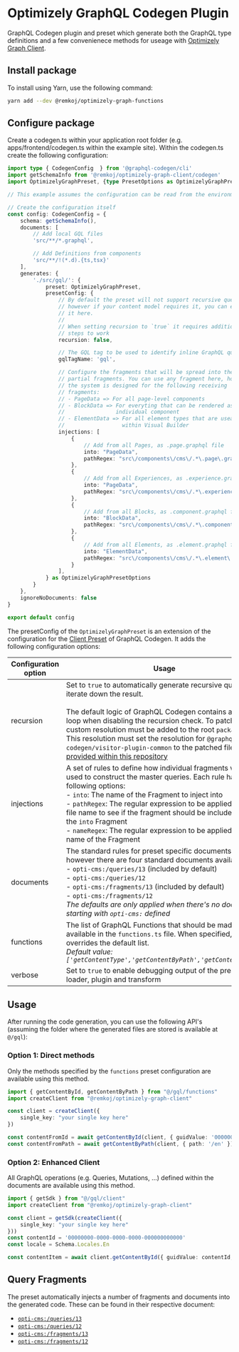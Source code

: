 # Optimizely GraphQL Codegen Plugin
GraphQL Codegen plugin and preset which generate both the GraphQL type definitions and a few convenienece methods for useage with [Optimizely Graph Client](../optimizely-graph-client/README.md).

## Install package
To install using Yarn, use the following command:

```bash
yarn add --dev @remkoj/optimizely-graph-functions
```

## Configure package
Create a codegen.ts within your application root folder (e.g. apps/frontend/codegen.ts within the example site). Within the codegen.ts create the following configuration:

```typescript
import type { CodegenConfig  } from '@graphql-codegen/cli'
import getSchemaInfo from '@remkoj/optimizely-graph-client/codegen'
import OptimizelyGraphPreset, {type PresetOptions as OptimizelyGraphPresetOptions}  from '@remkoj/optimizely-graph-functions/preset'

// This example assumes the configuration can be read from the environment variables, make sure .env files (if you use them) are processed prior to invoking getSchemaInfo()

// Create the configuration itself
const config: CodegenConfig = {
    schema: getSchemaInfo(),
    documents: [
        // Add local GQL files
        'src/**/*.graphql',

        // Add Definitions from components
        'src/**/!(*.d).{ts,tsx}'
    ],
    generates: {
        './src/gql/': {
            preset: OptimizelyGraphPreset,
            presetConfig: {
                // By default the preset will not support recursive queries, 
                // however if your content model requires it, you can enable
                // it here.
                //
                // When setting recursion to `true` it requires additional
                // steps to work
                recursion: false,

                // The GQL tag to be used to identify inline GraphQL queries
                gqlTagName: 'gql',

                // Configure the fragments that will be spread into the utility
                // partial fragments. You can use any fragment here, however 
                // the system is designed for the following receiving 
                // fragments:
                // - PageData => For all page-level components
                // - BlockData => For everyting that can be rendered as
                //                individual component
                // - ElementData => For all element types that are useable
                //                  within Visual Builder
                injections: [
                    {
                        // Add from all Pages, as .page.graphql file
                        into: "PageData",
                        pathRegex: "src\/components\/cms\/.*\.page\.graphql$"
                    },
                    {
                        // Add from all Experiences, as .experience.graphql file
                        into: "PageData",
                        pathRegex: "src\/components\/cms\/.*\.experience\.graphql$"
                    },
                    {
                        // Add from all Blocks, as .component.graphql file
                        into: "BlockData",
                        pathRegex: "src\/components\/cms\/.*\.component\.graphql$"
                    },
                    {
                        // Add from all Elements, as .element.graphql file
                        into: "ElementData",
                        pathRegex: "src\/components\/cms\/.*\.element\.graphql$"
                    }
                ],
            } as OptimizelyGraphPresetOptions
        }
    },
    ignoreNoDocuments: false
}

export default config
```

The presetConfig of the `OptimizelyGraphPreset` is an extension of the configuration for the [Client Preset](https://the-guild.dev/graphql/codegen/plugins/presets/preset-client) of GraphQL Codegen. It adds the following configuration options:

| Configuration option | Usage |
| --- | --- |
| recursion | Set to `true` to automatically generate recursive queries to iterate down the result.<br><br>The default logic of GraphQL Codegen contains an infite loop when disabling the recursion check. To patch this, a custom resolution must be added to the root `package.json`. This resolution must set the resolution for `@graphql-codegen/visitor-plugin-common` to the patched file [provided within this repository](../../dependencies/graphql-codegen-visitor-plugin-common-v5.3.1-patched.tgz) |
| injections | A set of rules to define how individual fragments will be used to construct the master queries. Each rule has the following options: <br/>- `into`:  The name of the Fragment to inject into<br/>- `pathRegex`: The regular expression to be applied ot the file name to see if the fragment should be included with the `into` Fragment<br/>- `nameRegex`: The regular expression to be applied to the name of the Fragment
| documents | The standard rules for preset specific documents, however there are four standard documents available:<br/>- `opti-cms:/queries/13` (included by default)<br/>- `opti-cms:/queries/12`<br/>- `opti-cms:/fragments/13` (included by default)<br/>- `opti-cms:/fragments/12`<br/>*The defaults are only applied when there's no document starting with `opti-cms:` defined*
| functions | The list of GraphQL Functions that should be made available in the `functions.ts` file. When specified, this overrides the default list.<br/>*Default value: `['getContentType','getContentByPath','getContentById']`*
| verbose | Set to `true` to enable debugging output of the preset, loader, plugin and transform |


## Usage
After running the code generation, you can use the following API's (assuming the folder where the generated files are stored is available at `@/gql`):

### Option 1: Direct methods
Only the methods specified by the `functions` preset configuration are available using this method.

```typescript
import { getContentById, getContentByPath } from "@/gql/functions"
import createClient from "@remkoj/optimizely-graph-client"

const client = createClient({
    single_key: "your single key here"
})

const contentFromId = await getContentById(client, { guidValue: '00000000-0000-0000-0000-000000000000', locale: 'en' })
const contentFromPath = await getContentByPath(client, { path: '/en' })
```

### Option 2: Enhanced Client
All GraphQL operations (e.g. Queries, Mutations, ...) defined within the documents are available using this method.

```typescript
import { getSdk } from "@/gql/client"
import createClient from "@remkoj/optimizely-graph-client"

const client = getSdk(createClient({
    single_key: "your single key here"
}))
const contentId = '00000000-0000-0000-0000-000000000000'
const locale = Schema.Locales.En

const contentItem = await client.getContentById({ guidValue: contentId, locale })
```

## Query Fragments
The preset automatically injects a number of fragments and documents into the generated code. These can be found in their respective document:

- [`opti-cms:/queries/13`](./src/documents/queries.cms13.ts)
- [`opti-cms:/queries/12`](./src/documents/queries.cms12.ts)
- [`opti-cms:/fragments/13`](./src/documents/fragments.cms13.ts)
- [`opti-cms:/fragments/12`](./src/documents/fragments.cms12.ts)

